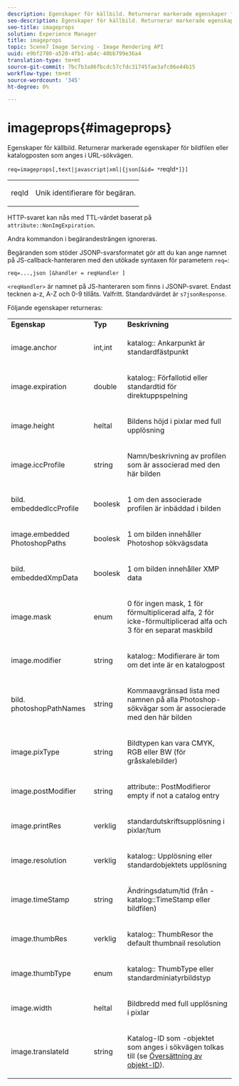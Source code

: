 ```yaml
---
description: Egenskaper för källbild. Returnerar markerade egenskaper för bildfilen eller katalogposten som anges i URL-sökvägen.
seo-description: Egenskaper för källbild. Returnerar markerade egenskaper för bildfilen eller katalogposten som anges i URL-sökvägen.
seo-title: imageprops
solution: Experience Manager
title: imageprops
topic: Scene7 Image Serving - Image Rendering API
uuid: e9bf2780-a520-4fb1-ab4c-40bb799e36a4
translation-type: tm+mt
source-git-commit: 7bc7b3a86fbcdc57cfdc31745fae3afc06e44b15
workflow-type: tm+mt
source-wordcount: '345'
ht-degree: 0%

---
```



# imageprops{#imageprops}

Egenskaper för källbild. Returnerar markerade egenskaper för bildfilen eller katalogposten som anges i URL-sökvägen.

`req=imageprops[,text|javascript|xml|{json[&id= *`reqId`*]}]`

<table id="simpletable_8E03127D50444CA7878A6B08E866EE2E"> 
 <tr class="strow"> 
  <td class="stentry"> <p><span class="codeph"><span class="varname"> reqId</span></span> </p> </td> 
  <td class="stentry"> <p>Unik identifierare för begäran. </p></td> 
 </tr> 
</table>

HTTP-svaret kan nås med TTL-värdet baserat på `attribute::NonImgExpiration`.

Andra kommandon i begärandesträngen ignoreras.

Begäranden som stöder JSONP-svarsformatet gör att du kan ange namnet på JS-callback-hanteraren med den utökade syntaxen för parametern `req=`:

`req=...,json [&handler = reqHandler ]`

`<reqHandler>` är namnet på JS-hanteraren som finns i JSONP-svaret. Endast tecknen a-z, A-Z och 0-9 tillåts. Valfritt. Standardvärdet är `s7jsonResponse`.

Följande egenskaper returneras:

<table id="table_5F289E2E21594A5598DF98E65DEDDFA0"> 
 <tbody> 
  <tr> 
   <td> <b> Egenskap</b> </td> 
   <td> <b> Typ</b> </td> 
   <td> <b> Beskrivning</b> </td> 
  </tr> 
  <tr> 
   <td> <p> <span class="codeph"> image.anchor</span> </p> </td> 
   <td> <p> int,int </p> </td> 
   <td> <p> <span class="codeph"> katalog::</span> Ankarpunkt är standardfästpunkt </p> </td> 
  </tr> 
  <tr> 
   <td> <p> <span class="codeph"> image.expiration</span> </p> </td> 
   <td> <p> double </p> </td> 
   <td> <p> <span class="codeph"> katalog::</span> Förfallotid eller standardtid för direktuppspelning </p> </td> 
  </tr> 
  <tr> 
   <td> <p> <span class="codeph"> image.height</span> </p> </td> 
   <td> <p> heltal </p> </td> 
   <td> <p>Bildens höjd i pixlar med full upplösning </p> </td> 
  </tr> 
  <tr> 
   <td> <p> <span class="codeph"> image.iccProfile</span> </p> </td> 
   <td> <p> string </p> </td> 
   <td> <p> Namn/beskrivning av profilen som är associerad med den här bilden </p> </td> 
  </tr> 
  <tr> 
   <td> <p> <span class="codeph"> bild. embeddedIccProfile</span> </p> </td> 
   <td> <p> boolesk </p> </td> 
   <td> <p> 1 om den associerade profilen är inbäddad i bilden </p> </td> 
  </tr> 
  <tr> 
   <td> <p> <span class="codeph"> image.embedded PhotoshopPaths</span> </p> </td> 
   <td> <p> boolesk </p> </td> 
   <td> <p> 1 om bilden innehåller Photoshop sökvägsdata </p> </td> 
  </tr> 
  <tr> 
   <td> <p> <span class="codeph"> bild. embeddedXmpData</span> </p> </td> 
   <td> <p> boolesk </p> </td> 
   <td> <p> 1 om bilden innehåller XMP data </p> </td> 
  </tr> 
  <tr> 
   <td> <p> <span class="codeph"> image.mask</span> </p> </td> 
   <td> <p> enum </p> </td> 
   <td> <p> 0 för ingen mask, 1 för förmultiplicerad alfa, 2 för icke-förmultiplicerad alfa och 3 för en separat maskbild </p> </td> 
  </tr> 
  <tr> 
   <td> <p> <span class="codeph"> image.modifier</span> </p> </td> 
   <td> <p> string </p> </td> 
   <td> <p> <span class="codeph"> katalog::</span> Modifierare är tom om det inte är en katalogpost </p> </td> 
  </tr> 
  <tr> 
   <td> <p> <span class="codeph"> bild. photoshopPathNames</span> </p> </td> 
   <td> <p> string </p> </td> 
   <td> <p> Kommaavgränsad lista med namnen på alla Photoshop-sökvägar som är associerade med den här bilden </p> </td> 
  </tr> 
  <tr> 
   <td> <p> <span class="codeph"> image.pixType</span> </p> </td> 
   <td> <p> string </p> </td> 
   <td> <p> Bildtypen kan vara CMYK, RGB eller BW (för gråskalebilder) </p> </td> 
  </tr> 
  <tr> 
   <td> <p> <span class="codeph"> image.postModifier</span> </p> </td> 
   <td> <p> string </p> </td> 
   <td> <p> <span class="codeph"> attribute::</span> PostModifieror empty if not a catalog entry </p> </td> 
  </tr> 
  <tr> 
   <td> <p> <span class="codeph"> image.printRes</span> </p> </td> 
   <td> <p> verklig </p> </td> 
   <td> <p> standardutskriftsupplösning i pixlar/tum </p> </td> 
  </tr> 
  <tr> 
   <td> <p> <span class="codeph"> image.resolution</span> </p> </td> 
   <td> <p> verklig </p> </td> 
   <td> <p> <span class="codeph"> katalog::</span> Upplösning eller standardobjektets upplösning </p> </td> 
  </tr> 
  <tr> 
   <td> <p> <span class="codeph"> image.timeStamp</span> </p> </td> 
   <td> <p> string </p> </td> 
   <td> <p>Ändringsdatum/tid (från <span class="codeph">-katalog::TimeStamp</span> eller bildfilen) </p> </td> 
  </tr> 
  <tr> 
   <td> <p> <span class="codeph"> image.thumbRes</span> </p> </td> 
   <td> <p> verklig </p> </td> 
   <td> <p> <span class="codeph"> katalog::</span> ThumbResor the default thumbnail resolution </p> </td> 
  </tr> 
  <tr> 
   <td> <p> <span class="codeph"> image.thumbType</span> </p> </td> 
   <td> <p> enum </p> </td> 
   <td> <p> <span class="codeph"> katalog::</span> ThumbType eller standardminiatyrbildstyp </p> </td> 
  </tr> 
  <tr> 
   <td> <p> <span class="codeph"> image.width</span> </p> </td> 
   <td> <p> heltal </p> </td> 
   <td> <p> Bildbredd med full upplösning i pixlar </p> </td> 
  </tr> 
  <tr> 
   <td> <p> <span class="codeph"> image.translateId</span> </p> </td> 
   <td> <p> string </p> </td> 
   <td> <p> Katalog-ID som <span class="varname">-objektet</span> som anges i sökvägen tolkas till (se <a href="../../../../../../is-api/http-ref/image-serving-api-ref/c-http-protocol-reference/c-syntax-and-features/r-object-id-translation.md#reference-cf3e34e6cbb346d69ded9982bfdef414" type="reference" format="dita" scope="local"> Översättning av objekt-ID</a>). </p> </td> 
  </tr> 
 </tbody> 
</table>

